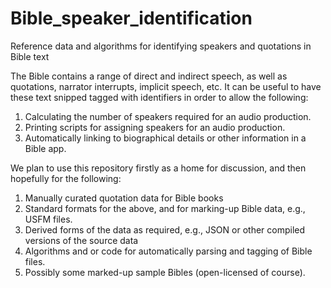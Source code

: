 # Bible_speaker_identification

Reference data and algorithms for identifying speakers and quotations in Bible text

The Bible contains a range of direct and indirect speech, as well as quotations, narrator interrupts, implicit speech, etc. It can be useful to have these text snipped tagged with identifiers in order to allow the following:

1. Calculating the number of speakers required for an audio production.
2. Printing scripts for assigning speakers for an audio production.
3. Automatically linking to biographical details or other information in a Bible app.

We plan to use this repository firstly as a home for discussion, and then hopefully for the following:

1. Manually curated quotation data for Bible books
2. Standard formats for the above, and for marking-up Bible data, e.g., USFM files.
3. Derived forms of the data as required, e.g., JSON or other compiled versions of the source data
4. Algorithms and or code for automatically parsing and tagging of Bible files.
5. Possibly some marked-up sample Bibles (open-licensed of course).

